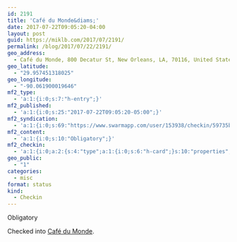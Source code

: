 ```yaml
---
id: 2191
title: 'Café du Monde&diams;'
date: 2017-07-22T09:05:20-04:00
layout: post
guid: https://miklb.com/2017/07/2191/
permalink: /blog/2017/07/22/2191/
geo_address:
  - Café du Monde, 800 Decatur St, New Orleans, LA, 70116, United States
geo_latitude:
  - "29.957451318025"
geo_longitude:
  - "-90.061900019646"
mf2_type:
  - 'a:1:{i:0;s:7:"h-entry";}'
mf2_published:
  - 'a:1:{i:0;s:25:"2017-07-22T09:05:20-05:00";}'
mf2_syndication:
  - 'a:1:{i:0;s:69:"https://www.swarmapp.com/user/153938/checkin/59735ba0cad1b61233170924";}'
mf2_content:
  - 'a:1:{i:0;s:10:"Obligatory";}'
mf2_checkin:
  - 'a:1:{i:0;a:2:{s:4:"type";a:1:{i:0;s:6:"h-card";}s:10:"properties";a:10:{s:4:"name";a:1:{i:0;s:14:"Café du Monde";}s:3:"url";a:2:{i:0;s:49:"https://foursquare.com/v/4aa59477f964a520dd4820e3";i:1;s:26:"http://www.cafedumonde.com";}s:3:"tel";a:1:{i:0;s:14:"(504) 525-4544";}s:8:"latitude";a:1:{i:0;d:29.957451318025001;}s:9:"longitude";a:1:{i:0;d:-90.061900019646004;}s:14:"street-address";a:1:{i:0;s:14:"800 Decatur St";}s:8:"locality";a:1:{i:0;s:11:"New Orleans";}s:6:"region";a:1:{i:0;s:2:"LA";}s:12:"country-name";a:1:{i:0;s:13:"United States";}s:11:"postal-code";a:1:{i:0;s:5:"70116";}}}}'
geo_public:
  - "1"
categories:
  - misc
format: status
kind:
  - Checkin
---
```

Obligatory
<p>Checked into <a class="h-card p-location" href="http://www.cafedumonde.com">Café du Monde</a>.</p>